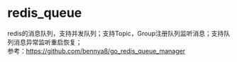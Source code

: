 # redis_queue
redis的消息队列，支持并发队列；支持Topic，Group注册队列监听消息；支持队列消息异常监听重启恢复；  
参考：https://github.com/bennya8/go_redis_queue_manager
